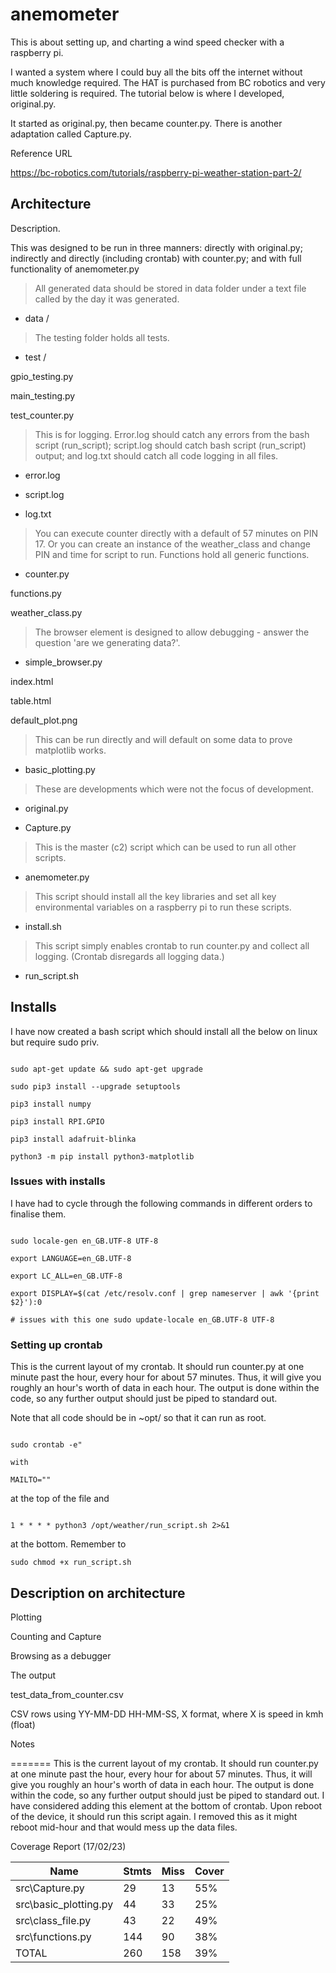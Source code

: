 # anemometer

This is about setting up, and charting a wind speed checker with a raspberry pi.

 

I wanted a system where I could buy all the bits off the internet without much knowledge required. The HAT is purchased from BC robotics and very little soldering is required. The tutorial below is where I developed, original.py.

 

It started as original.py, then became counter.py. There is another adaptation called Capture.py.

 

Reference URL

https://bc-robotics.com/tutorials/raspberry-pi-weather-station-part-2/

 

 

## Architecture

Description.

This was designed to be run in three manners: directly with original.py; indirectly and directly (including crontab) with counter.py; and with full functionality of anemometer.py

 

>All generated data should be stored in data folder under a text file called by the day it was generated.

- data /

 

>The testing folder holds all tests.

- test /

gpio_testing.py

main_testing.py

test_counter.py

> This is for logging. Error.log should catch any errors from the bash script (run_script); script.log should catch bash script (run_script) output; and log.txt should catch all code logging in all files.

- error.log

- script.log

- log.txt

> You can execute counter directly with a default of 57 minutes on PIN 17. Or you can create an instance of the weather_class and change PIN and time for script to run. Functions hold all generic functions.

- counter.py

functions.py

weather_class.py

>The browser element is designed to allow debugging - answer the question 'are we generating data?'.

- simple_browser.py

index.html

table.html

default_plot.png

> This can be run directly and will default on some data to prove matplotlib works.

- basic_plotting.py

> These are developments which were not the focus of development.

- original.py

- Capture.py

> This is the master (c2) script which can be used to run all other scripts.

- anemometer.py

> This script should install all the key libraries and set all key environmental variables on a raspberry pi to run these scripts.

- install.sh

> This script simply enables crontab to run counter.py and collect all logging. (Crontab disregards all logging data.)

- run_script.sh

 

## Installs

I have now created a bash script which should install all the below on linux but require sudo priv.

 

```

sudo apt-get update && sudo apt-get upgrade

sudo pip3 install --upgrade setuptools

pip3 install numpy

pip3 install RPI.GPIO

pip3 install adafruit-blinka

python3 -m pip install python3-matplotlib

```

### Issues with installs

I have had to cycle through the following commands in different orders to finalise them.

```

sudo locale-gen en_GB.UTF-8 UTF-8

export LANGUAGE=en_GB.UTF-8

export LC_ALL=en_GB.UTF-8

export DISPLAY=$(cat /etc/resolv.conf | grep nameserver | awk '{print $2}'):0

# issues with this one sudo update-locale en_GB.UTF-8 UTF-8

```

 

### Setting up crontab

This is the current layout of my crontab. It should run counter.py at one minute past the hour, every hour for about 57 minutes. 
Thus, it will give you roughly an hour's worth of data in each hour. 
The output is done within the code, so any further output should just be piped to standard out.

Note that all code should be in ~opt/ so that it can run as root.

 

```

sudo crontab -e"

with

MAILTO=""

```

at the top of the file and

```

1 * * * * python3 /opt/weather/run_script.sh 2>&1

```

at the bottom. Remember to

```sudo chmod +x run_script.sh```

 

## Description on architecture

Plotting

Counting and Capture

Browsing as a debugger

The output

test_data_from_counter.csv

CSV rows using YY-MM-DD HH-MM-SS, X format, where X is speed in kmh (float)

Notes

======= This is the current layout of my crontab. 
It should run counter.py at one minute past the hour, every hour for about 57 minutes. 
Thus, it will give you roughly an hour's worth of data in each hour. 
The output is done within the code, so any further output should just be piped to standard out. 
I have considered adding this element at the bottom of crontab. 
Upon reboot of the device, it should run this script again. 
I removed this as it might reboot mid-hour and that would mess up the data files.

Coverage Report (17/02/23)

| Name                  | Stmts | Miss | Cover |
|-----------------------|-------|------|-------|
| src\Capture.py        | 29    | 13   | 55%   |
| src\basic_plotting.py | 44    | 33   | 25%   |
| src\class_file.py     | 43    | 22   | 49%   |
| src\functions.py      | 144   | 90   | 38%   |
| TOTAL                 | 260   | 158  | 39%   |